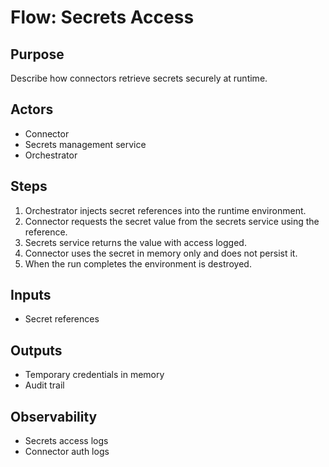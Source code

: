 # Flow: Secrets Access

## Purpose
Describe how connectors retrieve secrets securely at runtime.

## Actors
- Connector
- Secrets management service
- Orchestrator

## Steps
1. Orchestrator injects secret references into the runtime environment. 
2. Connector requests the secret value from the secrets service using the reference. 
3. Secrets service returns the value with access logged. 
4. Connector uses the secret in memory only and does not persist it. 
5. When the run completes the environment is destroyed.

## Inputs
- Secret references

## Outputs
- Temporary credentials in memory
- Audit trail

## Observability
- Secrets access logs
- Connector auth logs
